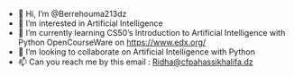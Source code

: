 - 👋 Hi, I’m @Berrehouma213dz
- 👀 I’m interested in Artificial Intelligence
- 🌱 I’m currently learning CS50’s Introduction to Artificial Intelligence with Python OpenCourseWare on https://www.edx.org/  
- 💞️ I’m looking to collaborate on Artificial Intelligence with Python
- 📫 Can you reach me by this email : Ridha@cfpahassikhalifa.dz

<!---
Berrehouma213dz/Berrehouma213dz is a ✨ special ✨ repository because its `README.md` (this file) appears on your GitHub profile.
You can click the Preview link to take a look at your changes.
--->
